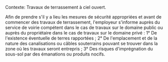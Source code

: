 Contexte: Travaux de terrassement à ciel ouvert.

Afin de prendre s'il y a lieu les mesures de sécurité appropriées et avant de commencer des travaux de terrassement, l'employeur s'informe auprès du service de voirie compétent dans le cas de travaux sur le domaine public ou auprès du propriétaire dans le cas de travaux sur le domaine privé : 1° De l'existence éventuelle de terres rapportées ; 2° De l'emplacement et de la nature des canalisations ou câbles souterrains pouvant se trouver dans la zone où les travaux seront entrepris ; 3° Des risques d'imprégnation du sous-sol par des émanations ou produits nocifs.